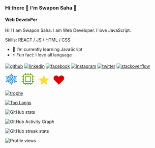 ### Hi there 👋 I'm Swapon Saha 👋
#### Web DeveloPer
Hi ! I am Swapon Saha. I am Web Developer. I love JavaScript.

Skills: REACT / JS / HTML / CSS

- 🌱 I’m currently learning JavaScript 
- ⚡ Fun fact: I love all language 


[<img src='https://cdn.jsdelivr.net/npm/simple-icons@3.0.1/icons/github.svg' alt='github' height='40'>](https://github.com/cseswapon)  [<img src='https://cdn.jsdelivr.net/npm/simple-icons@3.0.1/icons/linkedin.svg' alt='linkedin' height='40'>](https://www.linkedin.com/in//in/swapon-saha-0159091b8//)  [<img src='https://cdn.jsdelivr.net/npm/simple-icons@3.0.1/icons/facebook.svg' alt='facebook' height='40'>](https://www.facebook.com/cseswapon)  [<img src='https://cdn.jsdelivr.net/npm/simple-icons@3.0.1/icons/instagram.svg' alt='instagram' height='40'>](https://www.instagram.com/cseswapon/)  [<img src='https://cdn.jsdelivr.net/npm/simple-icons@3.0.1/icons/twitter.svg' alt='twitter' height='40'>](https://twitter.com/SwaponSaha3)  [<img src='https://cdn.jsdelivr.net/npm/simple-icons@3.0.1/icons/stackoverflow.svg' alt='stackoverflow' height='40'>](https://stackoverflow.com/users/users/16605361/cseswapon)  

<a href='https://archiveprogram.github.com/'><img src='https://raw.githubusercontent.com/acervenky/animated-github-badges/master/assets/acbadge.gif' width='40' height='40'></a> <a href='https://docs.github.com/en/developers'><img src='https://raw.githubusercontent.com/acervenky/animated-github-badges/master/assets/devbadge.gif' width='40' height='40'></a> <a href='https://stars.github.com/'><img src='https://raw.githubusercontent.com/acervenky/animated-github-badges/master/assets/starbadge.gif' width='35' height='35'></a> <a href='https://docs.github.com/en/github/supporting-the-open-source-community-with-github-sponsors'><img src='https://raw.githubusercontent.com/acervenky/animated-github-badges/master/assets/sponsorbadge.gif' width='35' height='35'></a> 

[![trophy](https://github-profile-trophy.vercel.app/?username=cseswapon)](https://github.com/ryo-ma/github-profile-trophy)

[![Top Langs](https://github-readme-stats.vercel.app/api/top-langs/?username=cseswapon)](https://github.com/anuraghazra/github-readme-stats)

![GitHub stats](https://github-readme-stats.vercel.app/api?username=cseswapon&show_icons=true&count_private=true)  

![GitHub Activity Graph](https://activity-graph.herokuapp.com/graph?username=cseswapon)  

![GitHub streak stats](https://github-readme-streak-stats.herokuapp.com/?user=cseswapon)  

![Profile views](https://gpvc.arturio.dev/cseswapon)  

